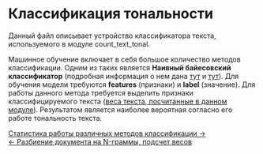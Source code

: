 # Классификация тональности
Данный файл описывает устройство классификатора текста, используемого в модуле count_text_tonal.

Машинное обучение включает в себя большое количество методов классификации. Одним из таких является
**Наивный байесовский классификатор** (подробная информация о нем дана [тут](https://habr.com/post/120194/) и 
[тут](https://ru.wikipedia.org/wiki/Наивный_байесовский_классификатор)). Для обучения модели требуются **features** 
(признаки) и **label** (значение). Для работы данного метода требуется выделить признаки
классифицируемого текста ([веса текста, посчитанные в данном модуле](./ngram_delta_tf_idf.md)). Результатом является наиболее вероятная согласно его работе тональность текста.


[Статистика работы различных методов классификации →](./statistics.md)\
[← Разбиение документа на N-граммы, подсчет весов](./ngram_delta_tf_idf.md)